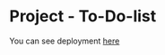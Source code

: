 # Project -  To-Do-list
You can see deployment <a href="https://lasha-darchiashvili.github.io/To-Do-list/">here</a>
